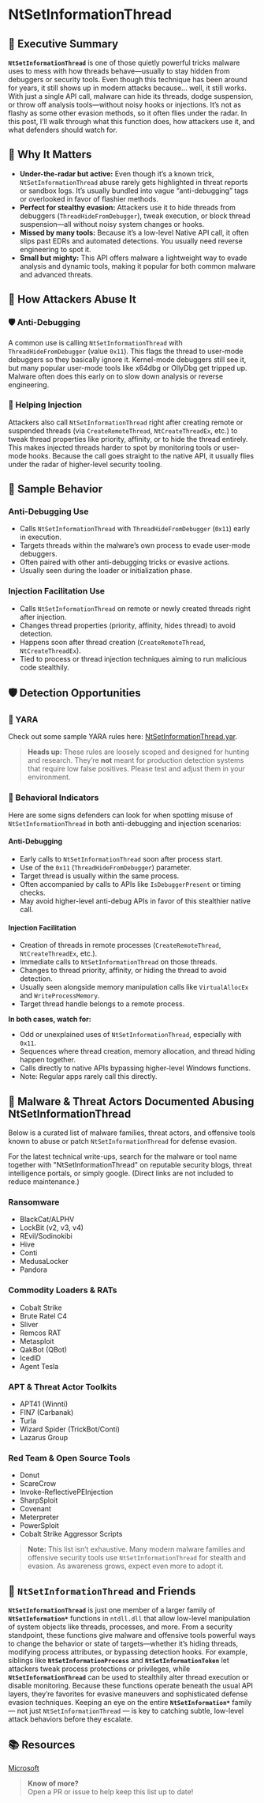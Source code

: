 # NtSetInformationThread

## 🚀 Executive Summary
**`NtSetInformationThread`** is one of those quietly powerful tricks malware uses to mess with how threads behave—usually to stay hidden from debuggers or security tools. Even though this technique has been around for years, it still shows up in modern attacks because... well, it still works. With just a single API call, malware can hide its threads, dodge suspension, or throw off analysis tools—without noisy hooks or injections. It’s not as flashy as some other evasion methods, so it often flies under the radar. In this post, I’ll walk through what this function does, how attackers use it, and what defenders should watch for.

## 🚩 Why It Matters

- **Under-the-radar but active:** Even though it’s a known trick, `NtSetInformationThread` abuse rarely gets highlighted in threat reports or sandbox logs. It’s usually bundled into vague “anti-debugging” tags or overlooked in favor of flashier methods.
- **Perfect for stealthy evasion:** Attackers use it to hide threads from debuggers (`ThreadHideFromDebugger`), tweak execution, or block thread suspension—all without noisy system changes or hooks.
- **Missed by many tools:** Because it’s a low-level Native API call, it often slips past EDRs and automated detections. You usually need reverse engineering to spot it.
- **Small but mighty:** This API offers malware a lightweight way to evade analysis and dynamic tools, making it popular for both common malware and advanced threats.

## 🧬 How Attackers Abuse It

### 🛡️ Anti-Debugging
A common use is calling `NtSetInformationThread` with `ThreadHideFromDebugger` (value `0x11`). This flags the thread to user-mode debuggers so they basically ignore it. Kernel-mode debuggers still see it, but many popular user-mode tools like x64dbg or OllyDbg get tripped up. Malware often does this early on to slow down analysis or reverse engineering.

### 🧬 Helping Injection
Attackers also call `NtSetInformationThread` right after creating remote or suspended threads (via `CreateRemoteThread`, `NtCreateThreadEx`, etc.) to tweak thread properties like priority, affinity, or to hide the thread entirely. This makes injected threads harder to spot by monitoring tools or user-mode hooks. Because the call goes straight to the native API, it usually flies under the radar of higher-level security tooling.

## 🧵 Sample Behavior

### Anti-Debugging Use
- Calls `NtSetInformationThread` with `ThreadHideFromDebugger` (`0x11`) early in execution.
- Targets threads within the malware’s own process to evade user-mode debuggers.
- Often paired with other anti-debugging tricks or evasive actions.
- Usually seen during the loader or initialization phase.

### Injection Facilitation Use
- Calls `NtSetInformationThread` on remote or newly created threads right after injection.
- Changes thread properties (priority, affinity, hides thread) to avoid detection.
- Happens soon after thread creation (`CreateRemoteThread`, `NtCreateThreadEx`).
- Tied to process or thread injection techniques aiming to run malicious code stealthily.

## 🛡️ Detection Opportunities

### 🔹 YARA

Check out some sample YARA rules here: [NtSetInformationThread.yar](./NtSetInformationThread.yar).

> **Heads up:** These rules are loosely scoped and designed for hunting and research. They’re **not** meant for production detection systems that require low false positives. Please test and adjust them in your environment.

### 🔸 Behavioral Indicators

Here are some signs defenders can look for when spotting misuse of `NtSetInformationThread` in both anti-debugging and injection scenarios:

#### Anti-Debugging

- Early calls to `NtSetInformationThread` soon after process start.
- Use of the `0x11` (`ThreadHideFromDebugger`) parameter.
- Target thread is usually within the same process.
- Often accompanied by calls to APIs like `IsDebuggerPresent` or timing checks.
- May avoid higher-level anti-debug APIs in favor of this stealthier native call.

#### Injection Facilitation

- Creation of threads in remote processes (`CreateRemoteThread`, `NtCreateThreadEx`, etc.).
- Immediate calls to `NtSetInformationThread` on those threads.
- Changes to thread priority, affinity, or hiding the thread to avoid detection.
- Usually seen alongside memory manipulation calls like `VirtualAllocEx` and `WriteProcessMemory`.
- Target thread handle belongs to a remote process.

**In both cases, watch for:**

- Odd or unexplained uses of `NtSetInformationThread`, especially with `0x11`.
- Sequences where thread creation, memory allocation, and thread hiding happen together.
- Calls directly to native APIs bypassing higher-level Windows functions.
- Note: Regular apps rarely call this directly.

## 🦠 Malware & Threat Actors Documented Abusing NtSetInformationThread

Below is a curated list of malware families, threat actors, and offensive tools known to abuse or patch `NtSetInformationThread` for defense evasion.  

For the latest technical write-ups, search for the malware or tool name together with "NtSetInformationThread" on reputable security blogs, threat intelligence portals, or simply google. (Direct links are not included to reduce maintenance.)

### Ransomware
- BlackCat/ALPHV
- LockBit (v2, v3, v4)
- REvil/Sodinokibi
- Hive
- Conti
- MedusaLocker
- Pandora

### Commodity Loaders & RATs
- Cobalt Strike
- Brute Ratel C4
- Sliver
- Remcos RAT
- Metasploit
- QakBot (QBot)
- IcedID
- Agent Tesla

### APT & Threat Actor Toolkits
- APT41 (Winnti)
- FIN7 (Carbanak)
- Turla
- Wizard Spider (TrickBot/Conti)
- Lazarus Group

### Red Team & Open Source Tools
- Donut
- ScareCrow
- Invoke-ReflectivePEInjection
- SharpSploit
- Covenant
- Meterpreter
- PowerSploit
- Cobalt Strike Aggressor Scripts

> **Note:** This list isn’t exhaustive. Many modern malware families and offensive security tools use `NtSetInformationThread` for stealth and evasion. As awareness grows, expect even more to adopt it.

## 🧵 `NtSetInformationThread` and Friends
**`NtSetInformationThread`** is just one member of a larger family of **`NtSetInformation*`** functions in `ntdll.dll` that allow low-level manipulation of system objects like threads, processes, and more. From a security standpoint, these functions give malware and offensive tools powerful ways to change the behavior or state of targets—whether it’s hiding threads, modifying process attributes, or bypassing detection hooks. For example, siblings like **`NtSetInformationProcess`** and **`NtSetInformationToken`** let attackers tweak process protections or privileges, while **`NtSetInformationThread`** can be used to stealthily alter thread execution or disable monitoring. Because these functions operate beneath the usual API layers, they’re favorites for evasive maneuvers and sophisticated defense evasion techniques. Keeping an eye on the entire **`NtSetInformation*`** family — not just `NtSetInformationThread` — is key to catching subtle, low-level attack behaviors before they escalate.

## 📚 Resources
[Microsoft](https://learn.microsoft.com/en-us/windows-hardware/drivers/ddi/ntifs/nf-ntifs-ntsetinformationthread)

> **Know of more?**  
> Open a PR or issue to help keep this list up to date!

